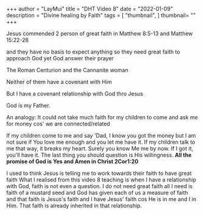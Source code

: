 +++
author = "LayMui"
title = "DHT Video 8"
date = "2022-01-09"
description = "Divine healing by Faith"
tags = [
    "thumbnail",
]
thumbnail= ""
+++

Jesus commended 2 person of great faith in Matthew 8:5-13 and Matthew 15:22-28

and they have no basis to expect anything so they need great faith to approach God
yet God answer their prayer

The Roman Centurion and the Cannanite woman

Neither of them have a covenant with Him

But I have a covenant relationship with God thro Jesus

God is my Father.

An analogy: It could not take much faith for my children to come and ask me for money cos' we are connected/related

If my children come to me and say 'Dad, I know you got the money but I am not sure if You love me
enough and you let me have it.
If my children talk to me that way, it breaks my heart.
Surely you know Me me by now. If I got it, you'll have it.
The last thing you should question is His willingness.
**All the promise of God is Yes and Amen in Christ 2Cor1:20**

I used to think Jesus is telling me to work towards their faith to have great faith
What I realised from this video 8 teaching
is when I have a relationship with God, faith is not even a question.
I do not need great faith all I need is faith of a mustard seed and God has given each of us
a measure of faith and that faith is Jesus's faith and I have Jesus' faith cos He is in me
and I in Him. That faith is already inherited in that relationship.
